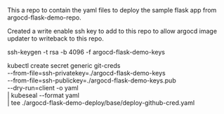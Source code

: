 This a repo to contain the yaml files to deploy the sample flask app from argocd-flask-demo-repo.

Created a write enable ssh key to add to this repo to allow argocd image updater to writeback to this repo.

ssh-keygen -t rsa -b 4096 -f argocd-flask-demo-keys

kubectl create secret generic git-creds \
   --from-file=ssh-privatekey=./argocd-flask-demo-keys \
   --from-file=ssh-publickey=./argocd-flask-demo-keys.pub \
   --dry-run=client -o yaml \
| kubeseal --format yaml  \
| tee ./argocd-flask-demo-deploy/base/deploy-github-cred.yaml
